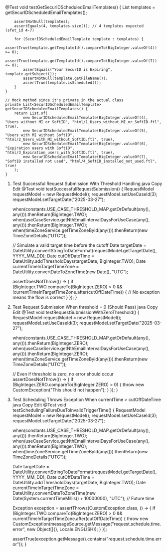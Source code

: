 @Test
    void testGetSecurIDScheduledEmailTemplates() {
        List<SecurIDScheduledEmailTemplate> templates = getSecurIDScheduledEmailTemplates();

        assertNotNull(templates);
        assertEquals(4, templates.size()); // 4 templates expected (sfet_id 4-7)

        for (SecurIDScheduledEmailTemplate template : templates) {
            assertTrue(template.getTemplateId().compareTo(BigInteger.valueOf(4)) >= 0);
            assertTrue(template.getTemplateId().compareTo(BigInteger.valueOf(7)) <= 0);
            assertEquals("Your SecurID is Expiring", template.getSubject());
            assertNotNull(template.getFileName());
            assertTrue(template.isScheduled());
        }
    }

    // Mock method since it's private in the actual class
    private List<SecurIDScheduledEmailTemplate> getSecurIDScheduledEmailTemplates() {
        return List.of(
            new SecurIDScheduledEmailTemplate(BigInteger.valueOf(4), "Users without MI or SoftID", "html/1_Users_without_MI_or_SoftID.ftl", true),
            new SecurIDScheduledEmailTemplate(BigInteger.valueOf(5), "Users with MI without SoftID", "html/2_Users_with_MI_without_SoftID.ftl", true),
            new SecurIDScheduledEmailTemplate(BigInteger.valueOf(6), "Expiration users with SoftID", "html/3_Expiration_users_with_SoftID.ftl", true),
            new SecurIDScheduledEmailTemplate(BigInteger.valueOf(7), "SoftID installed not used", "html/4_SoftID_installed_not_used.ftl", true)
        );
    }

1. Test Successful Request Submission With Threshold Handling
java
Copy
Edit
@Test
void testSuccessfulRequestSubmission() {
    RequestModel requestModel = new RequestModel();
    requestModel.setUseCaseId(3);
    requestModel.setTargetDate("2025-03-27");

    when(constants.USE_CASE_THRESHOLD_MAP.getOrDefault(any(), any())).thenReturn(BigInteger.TWO);
    when(useCaseService.getNthEmailIntervalDaysForUseCase(any(), any())).thenReturn(BigInteger.TWO);
    when(timeZoneService.getTimeZoneById(any())).thenReturn(new TimeZoneDetails("UTC"));

    // Simulate a valid target time before the cutoff
    Date targetDate = DateUtility.convertStringToDateFormat(requestModel.getTargetDate(), YYYY_MM_DD);
    Date cutOffDateTime = DateUtility.addThresholdDays(targetDate, BigInteger.TWO);
    Date currentTimeInTargetTimeZone = DateUtility.convertDateToZoneTime(new Date(), "UTC");

    assertDoesNotThrow(() -> {
        if (BigInteger.TWO.compareTo(BigInteger.ZERO) > 0 && !currentTimeInTargetTimeZone.after(cutOffDateTime)) {
            // No exception means the flow is correct
        }
    });
}

2. Test Request Submission When threshold = 0 (Should Pass)
java
Copy
Edit
@Test
void testRequestSubmissionWithZeroThreshold() {
    RequestModel requestModel = new RequestModel();
    requestModel.setUseCaseId(3);
    requestModel.setTargetDate("2025-03-27");

    when(constants.USE_CASE_THRESHOLD_MAP.getOrDefault(any(), any())).thenReturn(BigInteger.ZERO);
    when(useCaseService.getNthEmailIntervalDaysForUseCase(any(), any())).thenReturn(BigInteger.ZERO);
    when(timeZoneService.getTimeZoneById(any())).thenReturn(new TimeZoneDetails("UTC"));

    // Even if threshold is zero, no error should occur
    assertDoesNotThrow(() -> {
        if (BigInteger.ZERO.compareTo(BigInteger.ZERO) > 0) {
            throw new CustomException("This should not happen");
        }
    });
}
3. Test Scheduling Throws Exception When currentTime > cutOffDateTime
java
Copy
Edit
@Test
void testSchedulingFailureDueToInvalidTriggerTime() {
    RequestModel requestModel = new RequestModel();
    requestModel.setUseCaseId(3);
    requestModel.setTargetDate("2025-03-27");

    when(constants.USE_CASE_THRESHOLD_MAP.getOrDefault(any(), any())).thenReturn(BigInteger.TWO);
    when(useCaseService.getNthEmailIntervalDaysForUseCase(any(), any())).thenReturn(BigInteger.TWO);
    when(timeZoneService.getTimeZoneById(any())).thenReturn(new TimeZoneDetails("UTC"));

    Date targetDate = DateUtility.convertStringToDateFormat(requestModel.getTargetDate(), YYYY_MM_DD);
    Date cutOffDateTime = DateUtility.addThresholdDays(targetDate, BigInteger.TWO);
    Date currentTimeInTargetTimeZone = DateUtility.convertDateToZoneTime(new Date(System.currentTimeMillis() + 10000000), "UTC"); // Future time

    Exception exception = assertThrows(CustomException.class, () -> {
        if (BigInteger.TWO.compareTo(BigInteger.ZERO) > 0 && currentTimeInTargetTimeZone.after(cutOffDateTime)) {
            throw new CustomException(messageSource.getMessage("request.schedule.time.error", new Object[]{}, Locale.ENGLISH));
        }
    });

    assertTrue(exception.getMessage().contains("request.schedule.time.error"));
}
